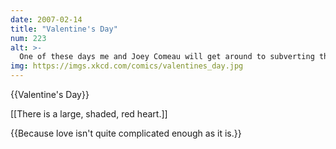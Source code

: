 ```yaml
---
date: 2007-02-14
title: "Valentine's Day"
num: 223
alt: >-
  One of these days me and Joey Comeau will get around to subverting the hetero-normative paradigm and fixing all this.
img: https://imgs.xkcd.com/comics/valentines_day.jpg
---
```

{{Valentine's Day}}

[[There is a large, shaded, red heart.]]

{{Because love isn't quite complicated enough as it is.}}

